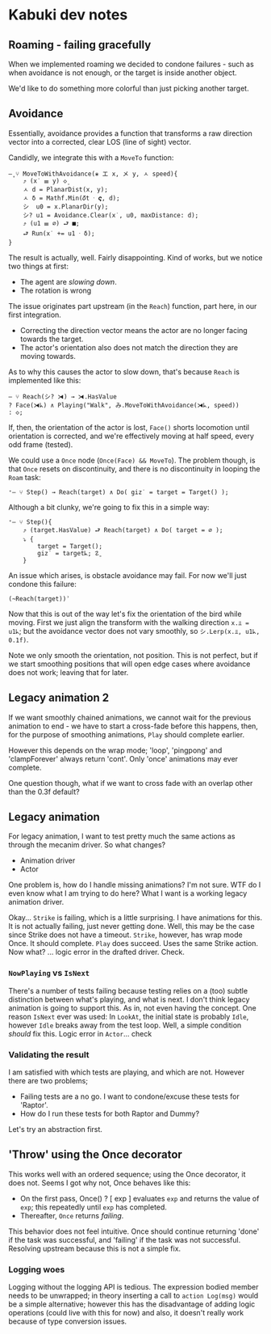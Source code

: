 # Kabuki dev notes

## Roaming - failing gracefully

When we implemented roaming we decided to condone failures - such as when avoidance is not enough, or the target is inside another object.

We'd like to do something more colorful than just picking another target.

## Avoidance

Essentially, avoidance provides a function that transforms a raw direction vector into a corrected, clear LOS (line of sight) vector.

Candidly, we integrate this with a `MoveTo` function:

```
‒̥ ⑂ MoveToWithAvoidance(⦿ エ x, メ y, ㅅ speed){
    ⤴ (x˙ ☰ y) ◇̠
    ㅅ d = PlanarDist(x, y);
    ㅅ δ = Mathf.Min(𝛿𝚝 ᐧ 𝝇, d);
    シ  u0 = x.PlanarDir(y);
    シ? u1 = Avoidance.Clear(x˙, u0, maxDistance: d);
    ⤴ (u1 ☰ ∅) ⮐ ■;
    ⮐ Run(x˙ += u1 ᐧ δ);
}
```

The result is actually, well. Fairly disappointing. Kind of works, but we notice two things at first:
- The agent are *slowing down*.
- The rotation is wrong

The issue originates part upstream (in the `Reach`) function, part here, in our first integration.
- Correcting the direction vector means the actor are no longer facing towards the target.
- The actor's orientation also does not match the direction they are moving towards.

As to why this causes the actor to slow down, that's because `Reach` is implemented like this:

```
‒ ⑂ Reach(シ? ⧕) → ⧕.HasValue
? Face(⧕ᖾ) ∧ Playing("Walk", み.MoveToWithAvoidance(⧕ᖾ, speed))
: ◇;
```

If, then, the orientation of the actor is lost, `Face()` shorts locomotion until orientation is corrected, and we're effectively moving at half speed, every odd frame (tested).

We could use a `Once` node (`Once(Face) && MoveTo`). The problem though, is that `Once` resets on discontinuity, and there is no discontinuity in looping the `Roam` task:

```
⁺‒ ⑂ Step() → Reach(target) ∧ Do( giz˙ = target = Target() );
```

Although a bit clunky, we're going to fix this in a simple way:

```
⁺‒ ⑂ Step(){
    ⤴ (target.HasValue) ⮐ Reach(target) ∧ Do( target = ∅ );
    ⤵ {
        target = Target();
        giz˙ = targetᖾ; ☡̱
    }
```

An issue which arises, is obstacle avoidance may fail. For now we'll just condone this failure:

```
(~Reach(target))ʾ
```

Now that this is out of the way let's fix the orientation of the bird while moving. First we just align the transform with the walking direction `x.⫫ = u1ᖾ`; but the avoidance vector does not vary smoothly, so `シ.Lerp(x.⫫, u1ᖾ, 0.1f)`.

Note we only smooth the orientation, not position. This is not perfect, but if we start smoothing positions that will open edge cases where avoidance does not work; leaving that for later.

## Legacy animation 2

If we want smoothly chained animations, we cannot wait
for the previous animation to end - we have to start a cross-fade before this happens, then, for the purpose of smoothing animations, `Play` should complete earlier.

However this depends on the wrap mode; 'loop', 'pingpong' and 'clampForever' always return 'cont'. Only 'once' animations may ever complete.

One question though, what if we want to cross fade with an overlap other than the 0.3f default?

## Legacy animation

For legacy animation, I want to test pretty much the same actions as through the mecanim driver.
So what changes?
- Animation driver
- Actor

One problem is, how do I handle missing animations? I'm not sure.
WTF do I even know what I am trying to do here?
What I want is a working legacy animation driver.

Okay... `Strike` is failing, which is a little surprising. I have animations for this. It is not actually failing, just never getting done.
Well, this may be the case since Strike does not have a timeout.
`Strike`, however, has wrap mode Once. It should complete.
`Play` does succeed. Uses the same Strike action. Now what?
... logic error in the drafted driver. Check.

### `NowPlaying` vs `IsNext`

There's a number of tests failing because testing relies on a (too) subtle distinction between what's playing, and what is next.
I don't think legacy animation is going to support this. As in, not even having the concept.
One reason `IsNext` ever was used: In `LookAt`, the initial state is probably `Idle`, however `Idle` breaks away from the test loop.
Well, a simple condition *should* fix this.
Logic error in `Actor`... check

### Validating the result

I am satisfied with which tests are playing, and which are not. However there are two problems;
- Failing tests are a no go. I want to condone/excuse these tests for 'Raptor'.
- How do I run these tests for both Raptor and Dummy?

Let's try an abstraction first.

## 'Throw' using the Once decorator

This works well with an ordered sequence; using the Once decorator, it does not.
Seems I got why not, Once behaves like this:

- On the first pass, Once() ? [ exp ] evaluates `exp` and returns the value of `exp`; this repeatedly until `exp` has completed.
- Thereafter, `Once` returns *failing*.

This behavior does not feel intuitive. Once should continue returning 'done' if the task was successful, and 'failing' if the task was not successful. Resolving upstream because this is not a simple fix.

### Logging woes

Logging without the logging API is tedious. The expression bodied member needs to be unwrapped; in theory inserting a call to `action Log(msg)` would be a simple alternative; however this has the disadvantage of adding logic operations (could live with this for now) and also, it doesn't really work because of type conversion issues.
